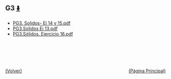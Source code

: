 
<html>
<body>
<h2>G3 <a href="https://downgit.github.io/#/home?url=https://github.com/Apuntes-FIUBA/Apuntes-Electronica/tree/main/83 - Química/8301 - Quimica/Guias de Problemas/Problemas Resueltos/G3" style="font-size:20px">  ⬇️ </a></h2>
<ul>
    <li><a href="PG3. Solidos- Ej 14 y  15.pdf">PG3. Solidos- Ej 14 y  15.pdf</a></li>
    <li><a href="PG3.Solidos Ej 13.pdf">PG3.Solidos Ej 13.pdf</a></li>
    <li><a href="PG3.Sólidos. Ejercicio 16.pdf">PG3.Sólidos. Ejercicio 16.pdf</a></li>
</ul>
</body>
</html>

















<br><br><br><br><br><a href="../" style="float: left">(Volver)</a> <a href="https://apuntes-fiuba.github.io/Apuntes-Electronica" style="float: right">(Página Principal)</a>
